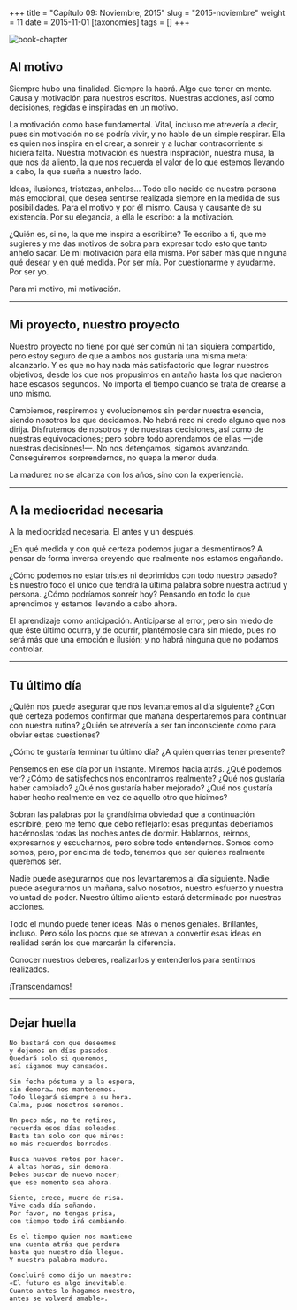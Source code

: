 +++
title = "Capítulo 09: Noviembre, 2015"
slug = "2015-noviembre"
weight = 11
date = 2015-11-01
[taxonomies]
tags = []
+++

![book-chapter](/images/books/oeur/09.jpg)

## Al motivo

Siempre hubo una finalidad. Siempre la habrá. Algo que tener en mente. Causa y motivación para nuestros escritos. Nuestras acciones, así como decisiones, regidas e inspiradas en un motivo.

La motivación como base fundamental. Vital, incluso me atrevería a decir, pues sin motivación no se podría vivir, y no hablo de un simple respirar. Ella es quien nos inspira en el crear, a sonreír y a luchar contracorriente si hiciera falta. Nuestra motivación es nuestra inspiración, nuestra musa, la que nos da aliento, la que nos recuerda el valor de lo que estemos llevando a cabo, la que sueña a nuestro lado.

Ideas, ilusiones, tristezas, anhelos… Todo ello nacido de nuestra persona más emocional, que desea sentirse realizada siempre en la medida de sus posibilidades. Para el motivo y por él mismo. Causa y causante de su existencia. Por su elegancia, a ella le escribo: a la motivación.

¿Quién es, si no, la que me inspira a escribirte? Te escribo a ti, que me sugieres y me das motivos de sobra para expresar todo esto que tanto anhelo sacar. De mi motivación para ella misma. Por saber más que ninguna qué desear y en qué medida. Por ser mía. Por cuestionarme y ayudarme. Por ser yo.

Para mi motivo, mi motivación.

---

## Mi proyecto, nuestro proyecto

Nuestro proyecto no tiene por qué ser común ni tan siquiera compartido, pero estoy seguro de que a ambos nos gustaría una misma meta: alcanzarlo. Y es que no hay nada más satisfactorio que lograr nuestros objetivos, desde los que nos propusimos en antaño hasta los que nacieron hace escasos segundos. No importa el tiempo cuando se trata de crearse a uno mismo.

Cambiemos, respiremos y evolucionemos sin perder nuestra esencia, siendo nosotros los que decidamos. No habrá rezo ni credo alguno que nos dirija. Disfrutemos de nosotros y de nuestras decisiones, así como de nuestras equivocaciones; pero sobre todo aprendamos  de ellas —¡de nuestras decisiones!—. No nos detengamos, sigamos avanzando. Conseguiremos sorprendernos, no quepa la menor duda.

La madurez no se alcanza con los años, sino con la experiencia.

---

## A la mediocridad necesaria

A la mediocridad necesaria. El antes y un después.

¿En qué medida y con qué certeza podemos jugar a desmentirnos? A pensar de forma inversa creyendo que realmente nos estamos engañando.

¿Cómo podemos no estar tristes ni deprimidos con todo nuestro pasado? Es nuestro foco el único que tendrá la última palabra sobre nuestra actitud y persona. ¿Cómo podríamos sonreír hoy? Pensando en todo lo que aprendimos y estamos llevando a cabo ahora.

El aprendizaje como anticipación. Anticiparse al error, pero sin miedo de que éste último ocurra, y de ocurrir, plantémosle cara sin miedo, pues no será más que una emoción e ilusión; y no habrá ninguna que no podamos controlar.

---

## Tu último día

¿Quién nos puede asegurar que nos levantaremos al día siguiente? ¿Con qué certeza podemos confirmar que mañana despertaremos para continuar con nuestra rutina? ¿Quién se atrevería a ser tan inconsciente como para obviar estas cuestiones?

¿Cómo te gustaría terminar tu último día? ¿A quién querrías tener presente?

Pensemos en ese día por un instante. Miremos hacia atrás. ¿Qué podemos ver? ¿Cómo de satisfechos nos encontramos realmente? ¿Qué nos gustaría haber cambiado? ¿Qué nos gustaría haber mejorado? ¿Qué nos gustaría haber hecho realmente en vez de aquello otro que hicimos?

Sobran las palabras por la grandísima obviedad que a continuación escribiré, pero me temo que debo reflejarlo: esas preguntas deberíamos hacérnoslas todas las noches antes de dormir. Hablarnos, reírnos, expresarnos y escucharnos, pero sobre todo entendernos. Somos como somos, pero, por encima de todo, tenemos que ser quienes realmente queremos ser.

Nadie puede asegurarnos que nos levantaremos al día siguiente. Nadie puede asegurarnos un mañana, salvo nosotros, nuestro esfuerzo y nuestra voluntad de poder. Nuestro último aliento estará determinado por nuestras acciones.

Todo el mundo puede tener ideas. Más o menos geniales. Brillantes, incluso. Pero sólo los pocos que se atrevan a convertir esas ideas en realidad serán los que marcarán la diferencia.

Conocer nuestros deberes, realizarlos y entenderlos para sentirnos realizados.

¡Transcendamos!

---

## Dejar huella

```
No bastará con que deseemos
y dejemos en días pasados.
Quedará solo si queremos,
así sigamos muy cansados.

Sin fecha póstuma y a la espera,
sin demora… nos mantenemos.
Todo llegará siempre a su hora.
Calma, pues nosotros seremos.

Un poco más, no te retires,
recuerda esos días soleados.
Basta tan solo con que mires:
no más recuerdos borrados.

Busca nuevos retos por hacer.
A altas horas, sin demora.
Debes buscar de nuevo nacer;
que ese momento sea ahora.

Siente, crece, muere de risa.
Vive cada día soñando.
Por favor, no tengas prisa,
con tiempo todo irá cambiando.

Es el tiempo quien nos mantiene
una cuenta atrás que perdura
hasta que nuestro día llegue.
Y nuestra palabra madura.

Concluiré como dijo un maestro:
«El futuro es algo inevitable.
Cuanto antes lo hagamos nuestro,
antes se volverá amable».
```